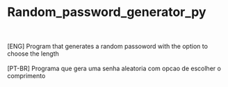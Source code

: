 # Random_password_generator_py
<br>
<br>
[ENG] Program that generates a random passoword with the option to choose the length
<br>
<br>
[PT-BR] Programa que gera uma senha aleatoria com opcao de escolher o comprimento
